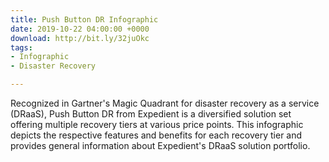 ```yaml
---
title: Push Button DR Infographic
date: 2019-10-22 04:00:00 +0000
download: http://bit.ly/32juOkc
tags:
- Infographic
- Disaster Recovery

---
```

Recognized in Gartner's Magic Quadrant for disaster recovery as a service (DRaaS), Push Button DR from Expedient is a diversified solution set offering multiple recovery tiers at various price points. This infographic depicts the respective features and benefits for each recovery tier and provides general information about Expedient's DRaaS solution portfolio.